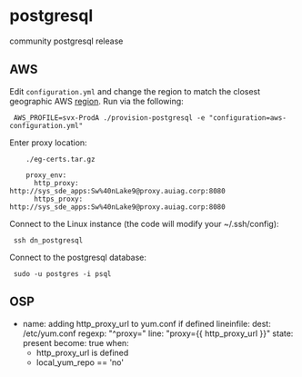 # postgresql
community postgresql release

## AWS
Edit `configuration.yml` and change the region to match the closest geographic AWS [region](http://docs.aws.amazon.com/AWSEC2/latest/UserGuide/using-regions-availability-zones.html#concepts-available-regions). Run via the following:

     AWS_PROFILE=svx-ProdA ./provision-postgresql -e "configuration=aws-configuration.yml"

Enter proxy location:
        
        ./eg-certs.tar.gz
        
        proxy_env:
          http_proxy: http://sys_sde_apps:Sw%40nLake9@proxy.auiag.corp:8080
          https_proxy: http://sys_sde_apps:Sw%40nLake9@proxy.auiag.corp:8080
          
Connect to the Linux instance (the code will modify your ~/.ssh/config):
     
     ssh dn_postgresql
     
Connect to the postgresql database:

     sudo -u postgres -i psql
     
     
## OSP




- name: adding http_proxy_url to yum.conf if defined
  lineinfile:
    dest: /etc/yum.conf
    regexp: "^proxy="
    line:  "proxy={{ http_proxy_url }}"
    state: present
  become: true
  when:
    - http_proxy_url is defined
    - local_yum_repo == 'no'